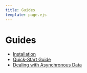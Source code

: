 ```yaml
---
title: Guides
template: page.ejs
---
```


Guides
======

* [Installation](/guides/installation.html)
* [Quick-Start Guide](/guides/quick-start.html)
* [Dealing with Asynchronous Data](/guides/async-data.html)
